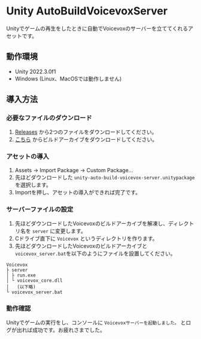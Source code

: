 # Unity AutoBuildVoicevoxServer

Unityでゲームの再生をしたときに自動でVoicevoxのサーバーを立ててくれるアセットです。

## 動作環境

- Unity 2022.3.0f1
- Windows (Linux、MacOSでは動作しません)

## 導入方法

### 必要なファイルのダウンロード

1. [Releases](https://github.com/suzuuuuu09/unity-auto-build-voicevox-server/releases) から2つのファイルをダウンロードしてください。
2. [こちら](https://github.com/VOICEVOX/voicevox_engine/tags) からビルドアーカイブをダウンロードしてください。

### アセットの導入

1. Assets -> Import Package -> Custom Package...
2. 先ほどダウンロードした `unity-auto-build-voicevox-server.unitypackage` を選択します。
3. Importを押し、アセットの導入ができれば完了です。

### サーバーファイルの設定

1. 先ほどダウンロードしたVoicevoxのビルドアーカイブを解凍し、ディレクトリ名を `server` に変更します。
2. Cドライブ直下に `Voicevox` というディレクトリを作ります。
3. 先ほどダウンロードしたVoicevoxのビルドアーカイブと`voicevox_server.bat`を以下のようにファイルを設置してください。

```
Voicevox
├ server
│ ├ run.exe
│ └ voicevox_core.dll
│   (以下略)
└ voicevox_server.bat
```

### 動作確認

Unityでゲームの実行をし、コンソールに `Voicevoxサーバーを起動しました。` とログが出れば成功です。お疲れさまでした。
